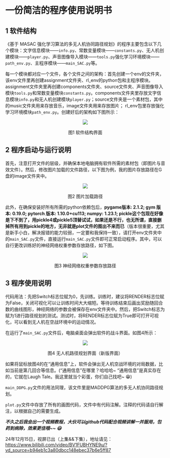 # 一份简洁的程序使用说明书

## 1 软件结构
《基于 MASAC 强化学习算法的多无人机协同路径规划》的程序主要包含以下几个模块：文字信息模块——`info.py`、常数变量模块——`constants.py`、无人机创建模块——`player.py`、声音图像导入模块——`tools.py`强化学习环境模块——`path_env.py`、主程序模块——`main_SAC.py`等。

每一个模块都对应一个文件，各个文件之间的架构：首先创建一个env的文件夹，该env文件里再创建assignment文件夹、rl_env的python包和主程序模块。assignment文件夹里再创建components文件夹、source文件夹、声音图像导入模块`tools.py`和常数变量模块`constants.py`。components文件夹里存放文字信息模块`info.py`和无人机创建模块`player.py`；source文件夹是一个素材包，其中的music文件夹用来存放音乐，image文件夹用来存放图片； rl_env包里存放强化学习环境模块`path_env.py`。创建好后的架构如下图所示：
<div align=center>
<img src="https://github.com/user-attachments/assets/10052039-51e1-4f27-96c5-bbe8843869df">

图1 软件结构界面
</div>

## 2 程序启动与运行说明

首先，注意打开文件的层级，并确保本地电脑拥有软件所需的素材包（即图片与音效文件）。然后，修改图片加载的文件路径，以下图为例，我的图片存放路径在G盘的image文件夹中。
<div align=center>
<img src="https://github.com/user-attachments/assets/6fa081c3-7b7e-4fe8-875b-d2b5b8090401">
  
 图2 图片加载路径
</div>

此外，在确保安装好所有所需的python依赖包后，**pygame版本: 2.1.2; gym 版本: 0.19.0; pytorch 版本: 1.10.0+cu113; numpy: 1.23.1; pickle这个包现在好像是下不到了，用pickle4或pickle5顶替试试，如果还是不行，也无所谓，直接删掉所有用到pickle的地方，无非就是plot文件的图出不来而已**（版本很重要，尤其是新手小白，解决报错的能力较弱，一定要和我保持一致），请打开env文件夹中的`main_SAC.py`文件，直接运行`main_SAC.py`文件即可正常启动程序。其中，可以自行更改训练好的神经网络权重参数存放路径，如下图。
<div align=center>
<img src="https://github.com/user-attachments/assets/842948c6-99cb-451c-aa17-6ba103d01c98">
 
 图3 神经网络权重参数存放路径
</div>

## 3 程序使用说明

代码用法：先把Switch标志位赋为0，先训练。训练时，建议将RENDER标志位赋为False，关闭可视化可以让训练时间大大缩短。等待训练结束后画出奖励随回合数的曲线图形，神经网络的参数会被保存在env文件夹中。然后，把Switch标志为赋为1进行路径规划的测试。测试时，将RENDER标志位赋为True即可打开可视化，可以看到无人机在空战环境中的运动情况。

在运行了`main_SAC.py`文件后，电脑桌面会弹出软件的战斗界面。如图4所示：
<div align=center>
<img src="https://github.com/user-attachments/assets/70a47de1-0ea8-46b3-9884-94f22e8abeda">

 图4 无人机路径规划界面（新版界面）
</div>

如果将鼠标放图4的在“通用信息”上，软件会弹出无人机空战环境的对局数据，比如当前是第几回合等信息。(“通用信息”在哪里？哈哈哈~ “通用信息”是真实存在的，它就在Laugh Tale。我这里就当个彩蛋，你们自己找吧~ :grin:)

`main_DDPG.py`文件的用法同理，该文件里是MADDPG算法的多无人机协同路径规划。

`plot.py`文件中存放了所有的画图代码，文件中有代码注解。注释的代码请自行解注，以根据自己的需要生成。

***不久之后我会出一个视频教程，大伙可以github代码配合视频讲解一并服用，包药到病除，效果更佳哦~~ :smiley:***

24年12月15日，视屏已出（上集&&下集），地址请见： https://www.bilibili.com/video/BV1FUBHYNE9u/?vd_source=b94eb1c3a80dbcc148ebec37b6e5ff87
